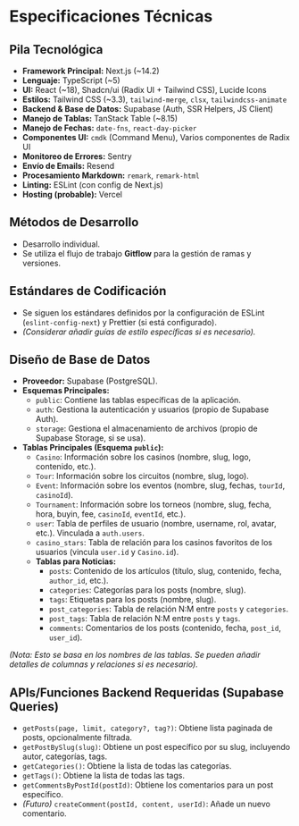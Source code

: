 # Especificaciones Técnicas

## Pila Tecnológica

- **Framework Principal:** Next.js (~14.2)
- **Lenguaje:** TypeScript (~5)
- **UI:** React (~18), Shadcn/ui (Radix UI + Tailwind CSS), Lucide Icons
- **Estilos:** Tailwind CSS (~3.3), `tailwind-merge`, `clsx`, `tailwindcss-animate`
- **Backend & Base de Datos:** Supabase (Auth, SSR Helpers, JS Client)
- **Manejo de Tablas:** TanStack Table (~8.15)
- **Manejo de Fechas:** `date-fns`, `react-day-picker`
- **Componentes UI:** `cmdk` (Command Menu), Varios componentes de Radix UI
- **Monitoreo de Errores:** Sentry
- **Envío de Emails:** Resend
- **Procesamiento Markdown:** `remark`, `remark-html`
- **Linting:** ESLint (con config de Next.js)
- **Hosting (probable):** Vercel

## Métodos de Desarrollo

- Desarrollo individual.
- Se utiliza el flujo de trabajo **Gitflow** para la gestión de ramas y versiones.

## Estándares de Codificación

- Se siguen los estándares definidos por la configuración de ESLint (`eslint-config-next`) y Prettier (si está configurado).
- _(Considerar añadir guías de estilo específicas si es necesario)._

## Diseño de Base de Datos

- **Proveedor:** Supabase (PostgreSQL).
- **Esquemas Principales:**
  - `public`: Contiene las tablas específicas de la aplicación.
  - `auth`: Gestiona la autenticación y usuarios (propio de Supabase Auth).
  - `storage`: Gestiona el almacenamiento de archivos (propio de Supabase Storage, si se usa).
- **Tablas Principales (Esquema `public`):**
  - `Casino`: Información sobre los casinos (nombre, slug, logo, contenido, etc.).
  - `Tour`: Información sobre los circuitos (nombre, slug, logo).
  - `Event`: Información sobre los eventos (nombre, slug, fechas, `tourId`, `casinoId`).
  - `Tournament`: Información sobre los torneos (nombre, slug, fecha, hora, buyin, fee, `casinoId`, `eventId`, etc.).
  - `user`: Tabla de perfiles de usuario (nombre, username, rol, avatar, etc.). Vinculada a `auth.users`.
  - `casino_stars`: Tabla de relación para los casinos favoritos de los usuarios (vincula `user.id` y `Casino.id`).
  - **Tablas para Noticias:**
    - `posts`: Contenido de los artículos (título, slug, contenido, fecha, `author_id`, etc.).
    - `categories`: Categorías para los posts (nombre, slug).
    - `tags`: Etiquetas para los posts (nombre, slug).
    - `post_categories`: Tabla de relación N:M entre `posts` y `categories`.
    - `post_tags`: Tabla de relación N:M entre `posts` y `tags`.
    - `comments`: Comentarios de los posts (contenido, fecha, `post_id`, `user_id`).

_(Nota: Esto se basa en los nombres de las tablas. Se pueden añadir detalles de columnas y relaciones si es necesario)._

## APIs/Funciones Backend Requeridas (Supabase Queries)

- `getPosts(page, limit, category?, tag?)`: Obtiene lista paginada de posts, opcionalmente filtrada.
- `getPostBySlug(slug)`: Obtiene un post específico por su slug, incluyendo autor, categorías, tags.
- `getCategories()`: Obtiene la lista de todas las categorías.
- `getTags()`: Obtiene la lista de todas las tags.
- `getCommentsByPostId(postId)`: Obtiene los comentarios para un post específico.
- _(Futuro)_ `createComment(postId, content, userId)`: Añade un nuevo comentario.
